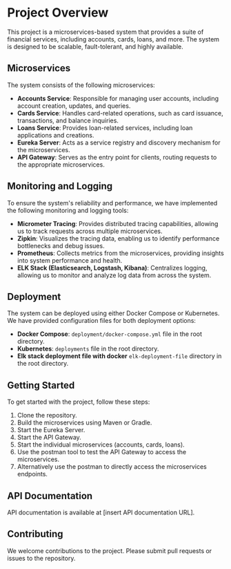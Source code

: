 

**Project Overview**
=====================

This project is a microservices-based system that provides a suite of financial services, including accounts, cards, loans, and more. The system is designed to be scalable, fault-tolerant, and highly available.

**Microservices**
----------------

The system consists of the following microservices:

* **Accounts Service**: Responsible for managing user accounts, including account creation, updates, and queries.
* **Cards Service**: Handles card-related operations, such as card issuance, transactions, and balance inquiries.
* **Loans Service**: Provides loan-related services, including loan applications and creations.
* **Eureka Server**: Acts as a service registry and discovery mechanism for the microservices.
* **API Gateway**: Serves as the entry point for clients, routing requests to the appropriate microservices.

**Monitoring and Logging**
-------------------------

To ensure the system's reliability and performance, we have implemented the following monitoring and logging tools:

* **Micrometer Tracing**: Provides distributed tracing capabilities, allowing us to track requests across multiple microservices.
* **Zipkin**: Visualizes the tracing data, enabling us to identify performance bottlenecks and debug issues.
* **Prometheus**: Collects metrics from the microservices, providing insights into system performance and health.
* **ELK Stack (Elasticsearch, Logstash, Kibana)**: Centralizes logging, allowing us to monitor and analyze log data from across the system.

**Deployment**
--------------

The system can be deployed using either Docker Compose or Kubernetes. We have provided configuration files for both deployment options:

* **Docker Compose**: `deployment/docker-compose.yml` file in the root directory.
* **Kubernetes**: `deployments` file in the root directory.
* **Elk stack deployment file with docker** `elk-deployment-file` directory in the root directory.

**Getting Started**
-------------------

To get started with the project, follow these steps:

1. Clone the repository.
2. Build the microservices using Maven or Gradle.
3. Start the Eureka Server.
4. Start the API Gateway.
5. Start the individual microservices (accounts, cards, loans).
6. Use the postman tool to test the API Gateway to access the microservices.
7. Alternatively use the postman to directly access the microservices endpoints.

**API Documentation**
--------------------

API documentation is available at [insert API documentation URL].

**Contributing**
---------------

We welcome contributions to the project. Please submit pull requests or issues to the repository.
